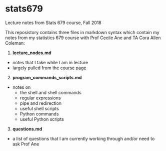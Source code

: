 # stats679
Lecture notes from Stats 679 course, Fall 2018

This reposistory contains three files in markdown syntax which contain my notes from my statistics 679 course with Prof Cecile Ane and TA Cora Allen Coleman: 
1. **lecture_nodes.md**
- notes that I take while I am in lecture
- largely pulled from the [course page](http://cecileane.github.io/computingtools/)
2. **program_commands_scripts.md**
- notes on
  - the shell and shell commands
  - regular expressions
  - pipe and redirection
  - useful shell scripts 
  - Python commands
  - useful Python scripts 
3. **questions.md**
- a list of questions that I am currently working through and/or need to ask Prof Ane

